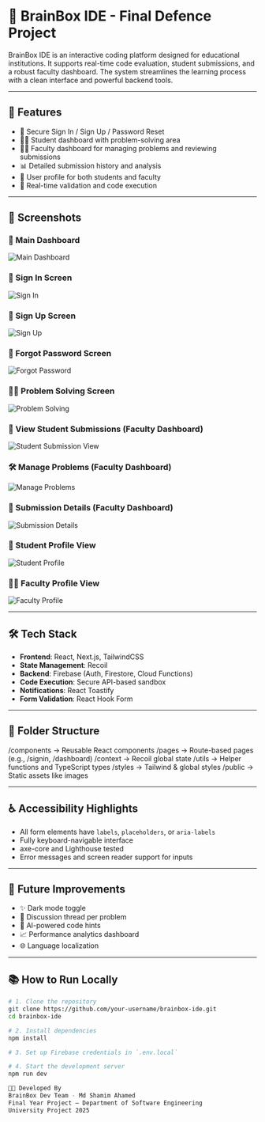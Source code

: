 
# 🧠 BrainBox IDE - Final Defence Project

BrainBox IDE is an interactive coding platform designed for educational institutions. It supports real-time code evaluation, student submissions, and a robust faculty dashboard. The system streamlines the learning process with a clean interface and powerful backend tools.

---

## 🚀 Features

- 🔐 Secure Sign In / Sign Up / Password Reset
- 🧑‍🎓 Student dashboard with problem-solving area
- 👩‍🏫 Faculty dashboard for managing problems and reviewing submissions
- 📊 Detailed submission history and analysis
- 🧾 User profile for both students and faculty
- 🎯 Real-time validation and code execution

---

## 📸 Screenshots

### 🔷 Main Dashboard
![Main Dashboard](image.png)

### 🔐 Sign In Screen
![Sign In](image-1.png)

### 📝 Sign Up Screen
![Sign Up](image-2.png)

### 🔁 Forgot Password Screen
![Forgot Password](image-3.png)

### 👨‍💻 Problem Solving Screen
![Problem Solving](image-4.png)

### 🧾 View Student Submissions (Faculty Dashboard)
![Student Submission View](image-5.png)

### 🛠 Manage Problems (Faculty Dashboard)
![Manage Problems](image-6.png)

### 📑 Submission Details (Faculty Dashboard)
![Submission Details](image-7.png)

### 👤 Student Profile View
![Student Profile](image-8.png)

### 👩‍🏫 Faculty Profile View
![Faculty Profile](image-9.png)

---

## 🛠 Tech Stack

- **Frontend**: React, Next.js, TailwindCSS  
- **State Management**: Recoil  
- **Backend**: Firebase (Auth, Firestore, Cloud Functions)  
- **Code Execution**: Secure API-based sandbox  
- **Notifications**: React Toastify  
- **Form Validation**: React Hook Form

---

## 📁 Folder Structure

/components -> Reusable React components
/pages -> Route-based pages (e.g., /signin, /dashboard)
/context -> Recoil global state
/utils -> Helper functions and TypeScript types
/styles -> Tailwind & global styles
/public -> Static assets like images


---

## ♿ Accessibility Highlights

- All form elements have `labels`, `placeholders`, or `aria-labels`
- Fully keyboard-navigable interface
- axe-core and Lighthouse tested
- Error messages and screen reader support for inputs

---

## 📌 Future Improvements

- ✨ Dark mode toggle
- 💬 Discussion thread per problem
- 🧠 AI-powered code hints
- 📈 Performance analytics dashboard
- 🌐 Language localization

---

## 📚 How to Run Locally

```bash
# 1. Clone the repository
git clone https://github.com/your-username/brainbox-ide.git
cd brainbox-ide

# 2. Install dependencies
npm install

# 3. Set up Firebase credentials in `.env.local`

# 4. Start the development server
npm run dev

👨‍💻 Developed By
BrainBox Dev Team - Md Shamim Ahamed
Final Year Project — Department of Software Engineering
University Project 2025

